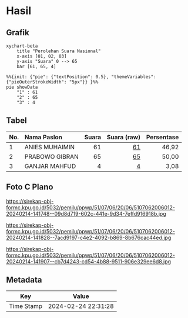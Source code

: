 # Hasil

## Grafik

```mermaid
xychart-beta
    title "Perolehan Suara Nasional"
    x-axis [01, 02, 03]
    y-axis "Suara" 0 --> 65
    bar [61, 65, 4]
```

```mermaid
%%{init: {"pie": {"textPosition": 0.5}, "themeVariables": {"pieOuterStrokeWidth": "5px"}} }%%
pie showData
    "1" : 61
    "2" : 65
    "3" : 4
```

## Tabel

| No. | Nama Paslon    | Suara | Suara (raw) | Persentase |
|:--- |:-------------- | -----:| -----------:| ----------:|
| 1   | ANIES MUHAIMIN | 61    | [61][p-1]   | 46,92      |
| 2   | PRABOWO GIBRAN | 65    | [65][p-2]   | 50,00      |
| 3   | GANJAR MAHFUD  | 4     | [4][p-3]    | 3,08       |


[p-1]: https://github.com/gigit-pemilu/pemilu-2024/blob/main/pilpres/hitung-suara/sub/51-bali/sub/07-karangasem/sub/06-bebandem/sub/2006-bungaya-kangin/sub/012-tps/sub/paslon-1.txt
[p-2]: https://github.com/gigit-pemilu/pemilu-2024/blob/main/pilpres/hitung-suara/sub/51-bali/sub/07-karangasem/sub/06-bebandem/sub/2006-bungaya-kangin/sub/012-tps/sub/paslon-2.txt
[p-3]: https://github.com/gigit-pemilu/pemilu-2024/blob/main/pilpres/hitung-suara/sub/51-bali/sub/07-karangasem/sub/06-bebandem/sub/2006-bungaya-kangin/sub/012-tps/sub/paslon-3.txt

## Foto C Plano

https://sirekap-obj-formc.kpu.go.id/5032/pemilu/ppwp/51/07/06/20/06/5107062006012-20240214-141748--09d8d719-602c-441e-9d34-7effd916918b.jpg

https://sirekap-obj-formc.kpu.go.id/5032/pemilu/ppwp/51/07/06/20/06/5107062006012-20240214-141828--7acd9197-c4e2-4092-b869-8b676cac44ed.jpg

https://sirekap-obj-formc.kpu.go.id/5032/pemilu/ppwp/51/07/06/20/06/5107062006012-20240214-141907--cb7d4243-cd54-4b88-9511-906e329ee6d8.jpg


## Metadata

| Key        | Value               |
| ---------- | ------------------- |
| Time Stamp | 2024-02-24 22:31:28 |



